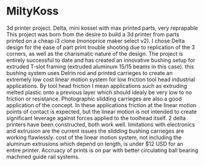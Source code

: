 # MiltyKoss
3d printer project.  Delta, mini kossel with max printed parts, very reprapable
This project was born from the desire to build a 3d printer from parts printed on a cheap i3 clone (monoprice maker select v2).  I chose Delta design for the ease of part print trouble shooting due to replication of the 3 corners, as well as the charismatic nature of the design.
The project is entirely successful to date and has created an innovative bushing setup for extruded T-slot framing (extruded aluminum 15/15 beams in this case).  this bushing system uses Delrin rod and printed carrieges to create an extremely low cost linear motion system for low friction tool head industrial applications.  By tool head friction I mean applications such as extruding melted plastic onto a previous layer which should idealy be very low to no friction or resistance.  Photographic slidding carrieges are also a good application of the concept.  In these applications friction at the linear motion points of contact is expected, but the linear motion is not intended to create significant leverage against forces applied to the toolhead itself.
2 delta printers have been constructed, both work well.  limitations with electronics and extrusion are the current issues the slidding bushing carrieges are working flawlessly.
cost of the linear motion system, not including the aluminum extrusions which depend on length, is under $12 USD for an entire printer.
Accruacy of prints is on par with better circulating ball bearing machined guide rail systems.
